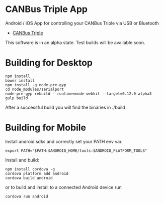 CANBus Triple App
==========================

Android / iOS App for controlling your CANBus Triple via USB or Bluetooth

- [CANBus Triple](http://canb.us)

This software is in an alpha state. Test builds will be available soon.



# Building for Desktop

```
npm install
bower install
npm install -g node-pre-gyp
cd node_modules/serialport
node-pre-gyp rebuild --runtime=node-webkit --target=0.12.0-alpha3
gulp build
```

After a successful build you will find the binaries in ./build

# Building for Mobile

Install android sdks and correctly set your PATH env var.

``
export PATH="$PATH:$ANDROID_HOME/tools:$ANDROID_PLATFORM_TOOLS"
``

Install and build:

```
npm install cordova -g
cordova platform add android
cordova build android 
```

or to build and install to a connected Android device run
```
cordova run android
```

